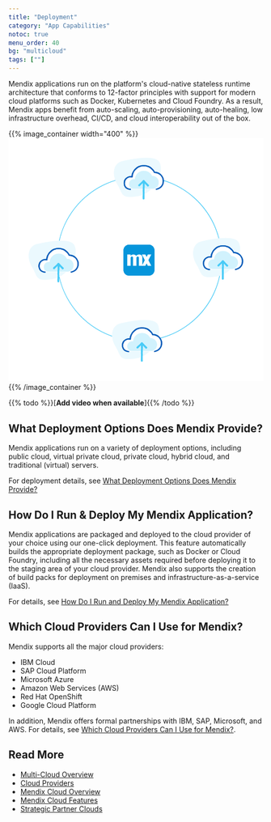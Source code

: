 ```yaml
---
title: "Deployment"
category: "App Capabilities"
notoc: true
menu_order: 40
bg: "multicloud"
tags: [""]
---
```


Mendix applications run on the platform's cloud-native stateless runtime architecture that conforms to 12-factor principles with support for modern cloud platforms such as Docker, Kubernetes and Cloud Foundry. As a result, Mendix apps benefit from auto-scaling, auto-provisioning, auto-healing, low infrastructure overhead, CI/CD, and cloud interoperability out of the box.

{{% image_container width="400" %}}
![](attachments/deployment-overview.png)
{{% /image_container %}}

{{% todo %}}[**Add video when available**]{{% /todo %}}

## What Deployment Options Does Mendix Provide?

Mendix applications run on a variety of deployment options, including public cloud, virtual private cloud, private cloud, hybrid cloud, and traditional (virtual) servers. 

For deployment details, see [What Deployment Options Does Mendix Provide?](multi-cloud-overview#deployment-options)

## How Do I Run & Deploy My Mendix Application?

Mendix applications are packaged and deployed to the cloud provider of your choice using our one-click deployment. This feature automatically builds the appropriate deployment package, such as Docker or Cloud Foundry, including all the necessary assets required before deploying it to the staging area of your cloud provider. Mendix also supports the creation of build packs for deployment on premises and infrastructure-as-a-service (IaaS).

For details, see [How Do I Run and Deploy My Mendix Application?](multi-cloud-overview#run-deploy)

## Which Cloud Providers Can I Use for Mendix?

Mendix supports all the major cloud providers:

* IBM Cloud 
* SAP Cloud Platform 
* Microsoft Azure
* Amazon Web Services (AWS)
* Red Hat OpenShift
* Google Cloud Platform

In addition, Mendix offers formal partnerships with IBM, SAP, Microsoft, and AWS. For details, see [Which Cloud Providers Can I Use for Mendix?](cloud-providers#which-cloud).

## Read More

* [Multi-Cloud Overview](multi-cloud-overview)
* [Cloud Providers](cloud-providers)
* [Mendix Cloud Overview](mendix-cloud-overview)
* [Mendix Cloud Features](mendix-cloud-features)
* [Strategic Partner Clouds](strategic-partner-cloud)
